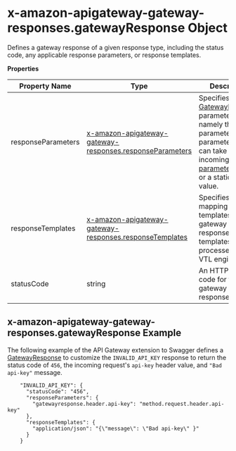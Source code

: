 # x\-amazon\-apigateway\-gateway\-responses\.gatewayResponse Object<a name="api-gateway-swagger-extensions-gateway-responses.gatewayResponse"></a>

Defines a gateway response of a given response type, including the status code, any applicable response parameters, or response templates\. 


**Properties**  

| Property Name | Type | Description | 
| --- | --- | --- | 
| responseParameters | [x\-amazon\-apigateway\-gateway\-responses\.responseParameters](api-gateway-swagger-extensions-gateway-responses.responseParameters.md) |  Specifies the [GatewayResponse](https://docs.aws.amazon.com/apigateway/api-reference/resource/gateway-response/) parameters, namely the header parameters\. The parameter values can take any incoming [request parameter](request-response-data-mappings.md#mapping-request-parameters) value or a static custom value\.  | 
| responseTemplates | [x\-amazon\-apigateway\-gateway\-responses\.responseTemplates](api-gateway-swagger-extensions-gateway-responses.responseTemplates.md) |  Specifies the mapping templates of the gateway response\. The templates are not processed by the VTL engine\.  | 
| statusCode | string |  An HTTP status code for the gateway response\.  | 

## x\-amazon\-apigateway\-gateway\-responses\.gatewayResponse Example<a name="api-gateway-swagger-extensions-gateway-responses.gatewayResponse-example"></a>

 The following example of the API Gateway extension to Swagger defines a [GatewayResponse](https://docs.aws.amazon.com/apigateway/api-reference/resource/gateway-response/) to customize the `INVALID_API_KEY` response to return the status code of `456`, the incoming request's `api-key` header value, and `"Bad api-key"` message\. 

```
    "INVALID_API_KEY": {
      "statusCode": "456",
      "responseParameters": {
        "gatewayresponse.header.api-key": "method.request.header.api-key"
      },
      "responseTemplates": {
        "application/json": "{\"message\": \"Bad api-key\" }"
      }
    }
```